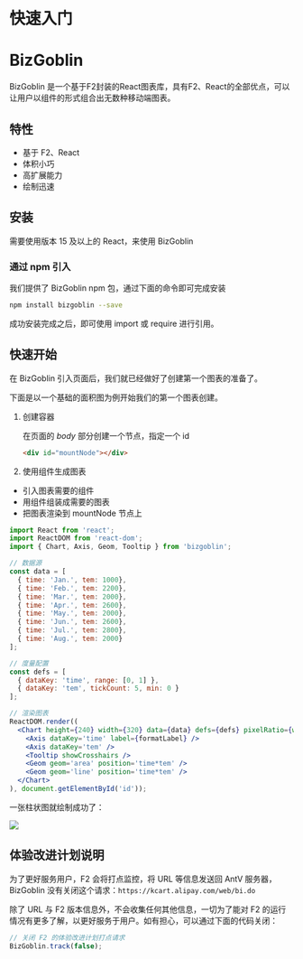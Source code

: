 # 快速入门



# BizGoblin

BizGoblin 是一个基于F2封装的React图表库，具有F2、React的全部优点，可以让用户以组件的形式组合出无数种移动端图表。

## 特性
- 基于 F2、React
- 体积小巧
- 高扩展能力
- 绘制迅速

## 安装

需要使用版本 15 及以上的 React，来使用 BizGoblin

### 通过 npm 引入

我们提供了 BizGoblin npm 包，通过下面的命令即可完成安装

```bash
npm install bizgoblin --save
```

成功安装完成之后，即可使用 import 或 require 进行引用。

## 快速开始

在 BizGoblin 引入页面后，我们就已经做好了创建第一个图表的准备了。

下面是以一个基础的面积图为例开始我们的第一个图表创建。

1. 创建容器

	在页面的 *body* 部分创建一个节点，指定一个 id

	```html
	<div id="mountNode"></div>
	```

2. 使用组件生成图表

  - 引入图表需要的组件
  - 用组件组装成需要的图表
  - 把图表渲染到 mountNode 节点上

```jsx
import React from 'react';
import ReactDOM from 'react-dom';
import { Chart, Axis, Geom, Tooltip } from 'bizgoblin';

// 数据源
const data = [
  { time: 'Jan.', tem: 1000},
  { time: 'Feb.', tem: 2200},
  { time: 'Mar.', tem: 2000},
  { time: 'Apr.', tem: 2600},
  { time: 'May.', tem: 2000},
  { time: 'Jun.', tem: 2600},
  { time: 'Jul.', tem: 2800},
  { time: 'Aug.', tem: 2000}
];

// 度量配置
const defs = [
  { dataKey: 'time', range: [0, 1] },
  { dataKey: 'tem', tickCount: 5, min: 0 }
];

// 渲染图表
ReactDOM.render((
  <Chart height={240} width={320} data={data} defs={defs} pixelRatio={window.devicePixelRatio*2} >
    <Axis dataKey='time' label={formatLabel} />
    <Axis dataKey='tem' />
    <Tooltip showCrosshairs />
    <Geom geom='area' position='time*tem' />
    <Geom geom='line' position='time*tem' />
  </Chart>
), document.getElementById('id'));

```

一张柱状图就绘制成功了：

![](https://cdn.yuque.com/lark/0/2018/png/49761/1530019800146-e346143b-9fbb-415f-9eb8-be2718200281.png) 

## 体验改进计划说明
为了更好服务用户，F2 会将打点监控，将 URL 等信息发送回 AntV 服务器，BizGoblin 没有关闭这个请求：```https://kcart.alipay.com/web/bi.do```

除了 URL 与 F2 版本信息外，不会收集任何其他信息，一切为了能对 F2 的运行情况有更多了解，以更好服务于用户。如有担心，可以通过下面的代码关闭：

```js
// 关闭 F2 的体验改进计划打点请求
BizGoblin.track(false);
```

